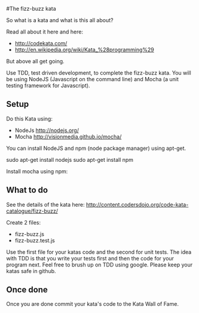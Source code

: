 #The fizz-buzz kata

So what is a kata and what is this all about?

Read all about it here and here:
  * http://codekata.com/
  * http://en.wikipedia.org/wiki/Kata_%28programming%29

But above all get going.

Use TDD, test driven development, to complete the fizz-buzz kata. You will be using NodeJS (Javascript on the command line) 
and Mocha (a unit testing framework for Javascript).


## Setup

Do this Kata using:
  * NodeJs http://nodejs.org/
  * Mocha http://visionmedia.github.io/mocha/

You can install NodeJS and npm (node package manager) using apt-get.

 sudo apt-get install nodejs
 sudo apt-get install npm
 
Install mocha using npm:



## What to do

See the details of the kata here:
    http://content.codersdojo.org/code-kata-catalogue/fizz-buzz/
    
 Create 2 files: 
   * fizz-buzz.js
   * fizz-buzz.test.js
    
Use the first file for your katas code and the second for unit tests. The idea with TDD is that you write your tests first and then the code for your program next. Feel free to brush up on TDD using google. Please keep your katas safe in github.
    
## Once done

Once you are done commit your kata's code to the Kata Wall of Fame.
